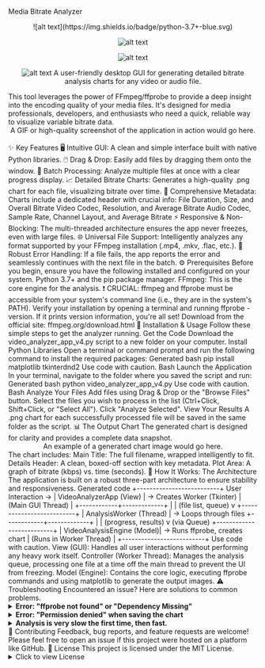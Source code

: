 Media Bitrate Analyzer
<div align="center">
![alt text](https://img.shields.io/badge/python-3.7+-blue.svg)

![alt text](https://img.shields.io/badge/license-MIT-green.svg)

![alt text](https://img.shields.io/badge/platform-windows%20%7C%20macos%20%7C%20linux-lightgrey.svg)

![alt text](https://img.shields.io/badge/built%20with-Tkinter%20%26%20Matplotlib-orange.svg)
A user-friendly desktop GUI for generating detailed bitrate analysis charts for any video or audio file.
</div>
This tool leverages the power of FFmpeg/ffprobe to provide a deep insight into the encoding quality of your media files. It's designed for media professionals, developers, and enthusiasts who need a quick, reliable way to visualize variable bitrate data.
<br>
<div align="center">
A GIF or high-quality screenshot of the application in action would go here.
</div>
<br>
✨ Key Features
🖥️ Intuitive GUI: A clean and simple interface built with native Python libraries.
🖱️ Drag & Drop: Easily add files by dragging them onto the window.
📂 Batch Processing: Analyze multiple files at once with a clear progress display.
📈 Detailed Bitrate Charts: Generates a high-quality .png chart for each file, visualizing bitrate over time.
📝 Comprehensive Metadata: Charts include a dedicated header with crucial info:
File Duration, Size, and Overall Bitrate
Video Codec, Resolution, and Average Bitrate
Audio Codec, Sample Rate, Channel Layout, and Average Bitrate
⚡ Responsive & Non-Blocking: The multi-threaded architecture ensures the app never freezes, even with large files.
🌐 Universal File Support: Intelligently analyzes any format supported by your FFmpeg installation (.mp4, .mkv, .flac, etc.).
💪 Robust Error Handling: If a file fails, the app reports the error and seamlessly continues with the next file in the batch.
⚙️ Prerequisites
Before you begin, ensure you have the following installed and configured on your system.
Python 3.7+ and the pip package manager.
FFmpeg: This is the core engine for the analysis.
❗️ CRUCIAL: ffmpeg and ffprobe must be accessible from your system's command line (i.e., they are in the system's PATH).
Verify your installation by opening a terminal and running ffprobe -version. If it prints version information, you're all set!
Download from the official site: ffmpeg.org/download.html
🚀 Installation & Usage
Follow these simple steps to get the analyzer running.
Get the Code
Download the video_analyzer_app_v4.py script to a new folder on your computer.
Install Python Libraries
Open a terminal or command prompt and run the following command to install the required packages:
Generated bash
pip install matplotlib tkinterdnd2
Use code with caution.
Bash
Launch the Application
In your terminal, navigate to the folder where you saved the script and run:
Generated bash
python video_analyzer_app_v4.py
Use code with caution.
Bash
Analyze Your Files
Add files using Drag & Drop or the "Browse Files" button.
Select the files you wish to process in the list (Ctrl+Click, Shift+Click, or "Select All").
Click "Analyze Selected".
View Your Results
A .png chart for each successfully processed file will be saved in the same folder as the script.
📊 The Output Chart
The generated chart is designed for clarity and provides a complete data snapshot.
<div align="center">
An example of a generated chart image would go here.
</div>
The chart includes:
Main Title: The full filename, wrapped intelligently to fit.
Details Header: A clean, boxed-off section with key metadata.
Plot Area: A graph of bitrate (kbps) vs. time (seconds).
🔧 How It Works: The Architecture
The application is built on a robust three-part architecture to ensure stability and responsiveness.
Generated code
+--------------------------+
User Interaction -> |  VideoAnalyzerApp (View) | -> Creates Worker
(Tkinter)         |  (Main GUI Thread)       |
                  +------------+-------------+
                               |
                               | (file list, queue)
                               v
                  +--------------------------+
                  |  AnalysisWorker (Thread) | -> Loops through files
                  +------------+-------------+
                               |
                               | (progress, results)
                               v (via Queue)
                  +--------------------------+
                  | VideoAnalysisEngine (Model)| -> Runs ffprobe, creates chart
                  |  (Runs in Worker Thread) |
                  +--------------------------+
Use code with caution.
View (GUI): Handles all user interactions without performing any heavy work itself.
Controller (Worker Thread): Manages the analysis queue, processing one file at a time off the main thread to prevent the UI from freezing.
Model (Engine): Contains the core logic, executing ffprobe commands and using matplotlib to generate the output images.
⚠️ Troubleshooting
Encountered an issue? Here are solutions to common problems.
<details>
<summary><strong>Error: "ffprobe not found" or "Dependency Missing"</strong></summary>
Problem: The script cannot find the ffprobe executable.
Solution: You must add the directory containing ffmpeg.exe and ffprobe.exe to your system's PATH environment variable.
Windows: Search for "Edit the system environment variables", click "Environment Variables...", select the "Path" variable under "System variables", click "Edit...", "New", and paste the path to your FFmpeg bin folder (e.g., C:\ffmpeg\bin). Restart your terminal.
macOS/Linux: Edit your shell profile file (e.g., ~/.zshrc, ~/.bash_profile) and add the line: export PATH="/path/to/your/ffmpeg/bin:$PATH". Save the file and restart your terminal or run source ~/.zshrc.
</details>
<details>
<summary><strong>Error: "Permission denied" when saving the chart</strong></summary>
Problem: The script does not have permission to write files in its current location.
Solution: Make sure you are running the script from a directory where you have write permissions (e.g., your Desktop or Documents folder). Avoid running it from protected locations like C:\Program Files.
</details>
<details>
<summary><strong>Analysis is very slow the first time, then fast.</strong></summary>
Observation: The first file takes a long time, but analyzing it again is almost instant.
Explanation: This is normal and is due to File System Caching. The first time, your computer reads the file from the slow disk. Your operating system then keeps a copy in fast RAM. Subsequent analyses read from RAM, which is much faster. This is not a bug, but a feature of modern operating systems.
</details>
🤝 Contributing
Feedback, bug reports, and feature requests are welcome! Please feel free to open an issue if this project were hosted on a platform like GitHub.
📜 License
This project is licensed under the MIT License.
<details>
<summary>Click to view License</summary>
Generated code
MIT License

Copyright (c) 2023 [Your Name or Organization]

Permission is hereby granted, free of charge, to any person obtaining a copy
of this software and associated documentation files (the "Software"), to deal
in the Software without restriction, including without limitation the rights
to use, copy, modify, merge, publish, distribute, sublicense, and/or sell
copies of the Software, and to permit persons to whom the Software is
furnished to do so, subject to the following conditions:

The above copyright notice and this permission notice shall be included in all
copies or substantial portions of the Software.

THE SOFTWARE IS PROVIDED "AS IS", WITHOUT WARRANTY OF ANY KIND, EXPRESS OR
IMPLIED, INCLUDING BUT NOT LIMITED TO THE WARRANTIES OF MERCHANTABILITY,
FITNESS FOR A PARTICULAR PURPOSE AND NONINFRINGEMENT. IN NO EVENT SHALL THE
AUTHORS OR COPYRIGHT HOLDERS BE LIABLE FOR ANY CLAIM, DAMAGES OR OTHER
LIABILITY, WHETHER IN AN ACTION OF CONTRACT, TORT OR OTHERWISE, ARISING FROM,
OUT OF OR IN CONNECTION WITH THE SOFTWARE OR THE USE OR OTHER DEALINGS IN THE
SOFTWARE.
Use code with caution.
</details>
